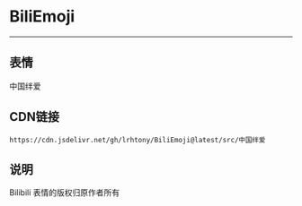 
# BiliEmoji
---
## 表情
中国绊爱
## CDN链接
```
https://cdn.jsdelivr.net/gh/lrhtony/BiliEmoji@latest/src/中国绊爱
```
## 说明
Bilibili 表情的版权归原作者所有
